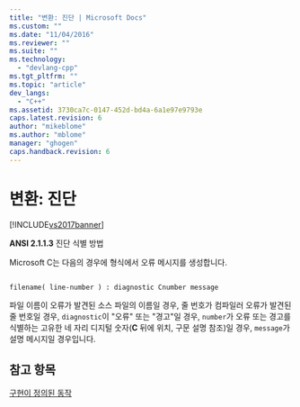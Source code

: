 ```yaml
---
title: "변환: 진단 | Microsoft Docs"
ms.custom: ""
ms.date: "11/04/2016"
ms.reviewer: ""
ms.suite: ""
ms.technology: 
  - "devlang-cpp"
ms.tgt_pltfrm: ""
ms.topic: "article"
dev_langs: 
  - "C++"
ms.assetid: 3730ca7c-0147-452d-bd4a-6a1e97e9793e
caps.latest.revision: 6
author: "mikeblome"
ms.author: "mblome"
manager: "ghogen"
caps.handback.revision: 6
---
```

# 변환: 진단
[!INCLUDE[vs2017banner](../assembler/inline/includes/vs2017banner.md)]

**ANSI 2.1.1.3** 진단 식별 방법  
  
 Microsoft C는 다음의 경우에 형식에서 오류 메시지를 생성합니다.  
  
```  
  
filename( line-number ) : diagnostic Cnumber message  
```  
  
 파일 이름이 오류가 발견된 소스 파일의 이름일 경우, 줄 번호가 컴파일러 오류가 발견된 줄 번호일 경우, `diagnostic`이 "오류" 또는 "경고"일 경우, `number`가 오류 또는 경고를 식별하는 고유한 네 자리 디지털 숫자\(**C** 뒤에 위치, 구문 설명 참조\)일 경우, `message`가 설명 메시지일 경우입니다.  
  
## 참고 항목  
 [구현이 정의된 동작](../c-language/implementation-defined-behavior.md)
